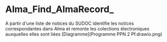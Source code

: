 # Alma_Find_AlmaRecord_
A partir d'une liste de notices du SUDOC identifie les notices correspondantes dans Alma et remonte les colections électroniques  auxquelles elles sont liées
[Diagramme](Programme PPN 2 Pf.drawio.png)
